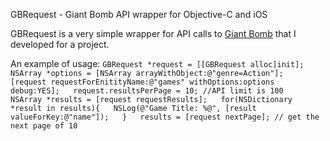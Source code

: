 GBRequest - Giant Bomb API wrapper for Objective-C and iOS

GBRequest is a very simple wrapper for API calls to [Giant Bomb](giantbomb.com) that I developed for a project.

An example of usage:
`
GBRequest *request = [[GBRequest alloc]init];  
	NSArray *options = [NSArray arrayWithObject:@"genre=Action"];  
	[request requestForEnitityName:@"games" withOptions:options debug:YES];  
	request.resultsPerPage = 10; //API limit is 100  
    	NSArray *results = [request requestResults];  
    	for(NSDictionary *result in results){  
        	NSLog(@"Game Title: %@", [result valueForKey:@"name"]);  
    	}  
    	results = [request nextPage]; // get the next page of 10  
`